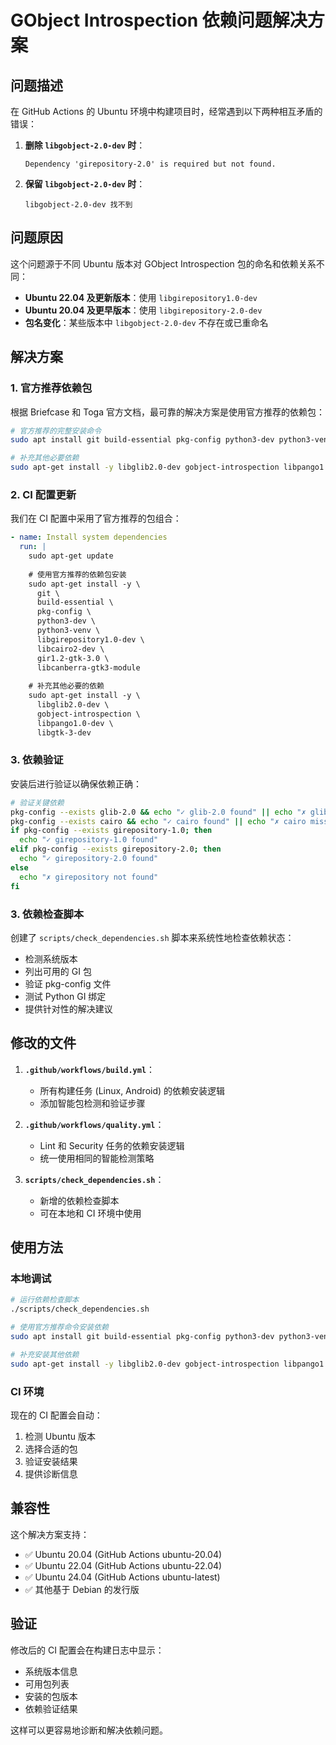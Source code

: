 # GObject Introspection 依赖问题解决方案

## 问题描述

在 GitHub Actions 的 Ubuntu 环境中构建项目时，经常遇到以下两种相互矛盾的错误：

1. **删除 `libgobject-2.0-dev` 时**：
   ```
   Dependency 'girepository-2.0' is required but not found.
   ```

2. **保留 `libgobject-2.0-dev` 时**：
   ```
   libgobject-2.0-dev 找不到
   ```

## 问题原因

这个问题源于不同 Ubuntu 版本对 GObject Introspection 包的命名和依赖关系不同：

- **Ubuntu 22.04 及更新版本**：使用 `libgirepository1.0-dev`
- **Ubuntu 20.04 及更早版本**：使用 `libgirepository-2.0-dev`
- **包名变化**：某些版本中 `libgobject-2.0-dev` 不存在或已重命名

## 解决方案

### 1. 官方推荐依赖包

根据 Briefcase 和 Toga 官方文档，最可靠的解决方案是使用官方推荐的依赖包：

```bash
# 官方推荐的完整安装命令
sudo apt install git build-essential pkg-config python3-dev python3-venv libgirepository1.0-dev libcairo2-dev gir1.2-gtk-3.0 libcanberra-gtk3-module

# 补充其他必要依赖
sudo apt-get install -y libglib2.0-dev gobject-introspection libpango1.0-dev libgtk-3-dev
```

### 2. CI 配置更新

我们在 CI 配置中采用了官方推荐的包组合：

```yaml
- name: Install system dependencies
  run: |
    sudo apt-get update
    
    # 使用官方推荐的依赖包安装
    sudo apt-get install -y \
      git \
      build-essential \
      pkg-config \
      python3-dev \
      python3-venv \
      libgirepository1.0-dev \
      libcairo2-dev \
      gir1.2-gtk-3.0 \
      libcanberra-gtk3-module
    
    # 补充其他必要的依赖
    sudo apt-get install -y \
      libglib2.0-dev \
      gobject-introspection \
      libpango1.0-dev \
      libgtk-3-dev
```

### 3. 依赖验证

安装后进行验证以确保依赖正确：

```bash
# 验证关键依赖
pkg-config --exists glib-2.0 && echo "✓ glib-2.0 found" || echo "✗ glib-2.0 missing"
pkg-config --exists cairo && echo "✓ cairo found" || echo "✗ cairo missing"
if pkg-config --exists girepository-1.0; then
  echo "✓ girepository-1.0 found"
elif pkg-config --exists girepository-2.0; then
  echo "✓ girepository-2.0 found"
else
  echo "✗ girepository not found"
fi
```

### 3. 依赖检查脚本

创建了 `scripts/check_dependencies.sh` 脚本来系统性地检查依赖状态：

- 检测系统版本
- 列出可用的 GI 包
- 验证 pkg-config 文件
- 测试 Python GI 绑定
- 提供针对性的解决建议

## 修改的文件

1. **`.github/workflows/build.yml`**：
   - 所有构建任务 (Linux, Android) 的依赖安装逻辑
   - 添加智能包检测和验证步骤

2. **`.github/workflows/quality.yml`**：
   - Lint 和 Security 任务的依赖安装逻辑
   - 统一使用相同的智能检测策略

3. **`scripts/check_dependencies.sh`**：
   - 新增的依赖检查脚本
   - 可在本地和 CI 环境中使用

## 使用方法

### 本地调试

```bash
# 运行依赖检查脚本
./scripts/check_dependencies.sh

# 使用官方推荐命令安装依赖
sudo apt install git build-essential pkg-config python3-dev python3-venv libgirepository1.0-dev libcairo2-dev gir1.2-gtk-3.0 libcanberra-gtk3-module

# 补充安装其他依赖
sudo apt-get install -y libglib2.0-dev gobject-introspection libpango1.0-dev libgtk-3-dev
```

### CI 环境

现在的 CI 配置会自动：
1. 检测 Ubuntu 版本
2. 选择合适的包
3. 验证安装结果
4. 提供诊断信息

## 兼容性

这个解决方案支持：
- ✅ Ubuntu 20.04 (GitHub Actions ubuntu-20.04)
- ✅ Ubuntu 22.04 (GitHub Actions ubuntu-22.04) 
- ✅ Ubuntu 24.04 (GitHub Actions ubuntu-latest)
- ✅ 其他基于 Debian 的发行版

## 验证

修改后的 CI 配置会在构建日志中显示：
- 系统版本信息
- 可用包列表
- 安装的包版本
- 依赖验证结果

这样可以更容易地诊断和解决依赖问题。
